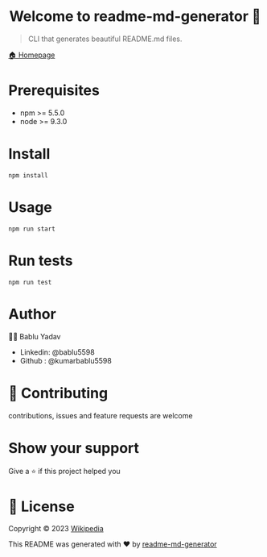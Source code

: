 <h1 align="center">Welcome to readme-md-generator 👋</h1>

> CLI that generates beautiful README.md files.

[ 🏠 Homepage](https://github.com/kumarbablu5598/Git-03)

# Prerequisites
* npm >= 5.5.0
* node >= 9.3.0

# Install
    npm install
    
# Usage
    npm run start
    
# Run tests
    npm run test
    
# Author
   👨‍💼 Bablu Yadav
   * Linkedin: @bablu5598
   * Github : @kumarbablu5598
# 🤝 Contributing   
 contributions, issues and feature requests are welcome 

# Show your support
  Give a ⭐ if this project helped you 
  
# 📝 License
 Copyright © 2023 [ Wikipedia ](https://en.wikipedia.org/wiki/README)
 
 
 This README was generated with ❤️ by [readme-md-generator](https://github.com/kumarbablu5598/Git-03/blob/main/README.md)
   
   
    
